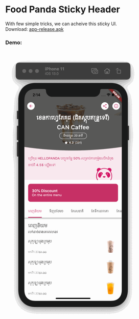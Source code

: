 # Food Panda Sticky Header
With few simple tricks, we can acheive this sticky UI.
<br>Download: [app-release.apk](apk/app-release.apk)
### Demo:

![detail](gif/record.gif)





